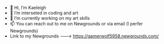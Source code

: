 - 👋 Hi, I’m Kaeleigh
- 👀 I’m interseted in coding and art
- 🌱 I’m currently working on my art skills
- 📫 You can reach out to me on Newgrounds or via email (I perfer Newgrounds)
- Link to my Newgrounds ---> https://gamerwolf5958.newgrounds.com/

<!---
Gamerwolf5958/Gamerwolf5958 is a ✨ special ✨ repository because its `README.md` (this file) appears on your GitHub profile.
You can click the Preview link to take a look at your changes.
--->

